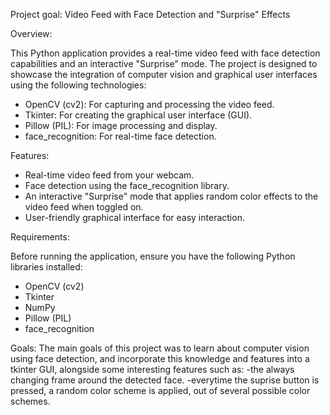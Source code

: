 Project goal:  Video Feed with Face Detection and "Surprise" Effects

Overview:

This Python application provides a real-time video feed with face detection capabilities and an interactive "Surprise" mode. The project is designed to showcase the integration of computer vision and graphical user interfaces using the following technologies:

- OpenCV (cv2): For capturing and processing the video feed.
- Tkinter: For creating the graphical user interface (GUI).
- Pillow (PIL): For image processing and display.
- face_recognition: For real-time face detection.

Features:

- Real-time video feed from your webcam.
- Face detection using the face_recognition library.
- An interactive "Surprise" mode that applies random color effects to the video feed when toggled on.
- User-friendly graphical interface for easy interaction.

Requirements:

Before running the application, ensure you have the following Python libraries installed:

- OpenCV (cv2)
- Tkinter
- NumPy
- Pillow (PIL)
- face_recognition

Goals:
The main goals of this project was to learn about computer vision using face detection, and incorporate this knowledge and features into a tkinter GUI, alongside some interesting features such as:
-the always changing frame around the detected face.
-everytime the suprise button is pressed, a random color scheme is applied, out of several possible color schemes.
